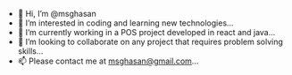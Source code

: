 - 👋 Hi, I’m @msghasan
- 👀 I’m interested in coding and learning new technologies...
- 🌱 I’m currently working in a POS project developed in react and java...
- 💞️ I’m looking to collaborate on any project that requires problem solving skills...
- 📫 Please contact me at msghasan@gmail.com...

<!---
msghasan/msghasan is a ✨ special ✨ repository because its `README.md` (this file) appears on your GitHub profile.
You can click the Preview link to take a look at your changes.
--->
